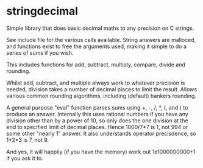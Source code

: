 # stringdecimal

Simple library that does basic decimal maths to any precision on C strings.

See include file for the various calls available. String answers are malloced, and functions exist to free the arguments used, making it simple to do a series of sums if you wish.

This includes functions for add, subtract, multiply, compare, divide and rounding.

Whilst add, subtract, and multiple always work to whatever precision is needed, division takes a number of decimal places to limit the result. Allows various common rounding algorithms, including (default) bankers rounding.

A general purpose "eval" function parses sums using +, -, /, \*, (, and ) to produce an answer. Internally this uses rational numbers if you have any division other than by a power of 10, so only does the one division at the end to specified limit of decimal places. Hence 1000/7*7 is 1, not 994 or some other "nearly 1" answer. It also understands operator precisdence, so 1+2\*3 is 7, not 9.

And yes, it will happily (if you have the memory) work out 1e1000000000+1 if you ask it to.
